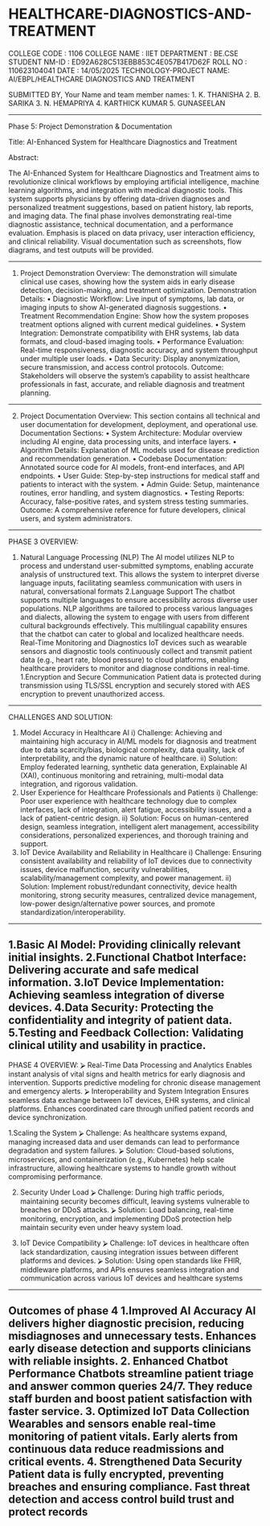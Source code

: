 # HEALTHCARE-DIAGNOSTICS-AND-TREATMENT
COLLEGE CODE     :  1106
COLLEGE NAME    : IIET
DEPARTMENT       : BE.CSE
STUDENT NM-ID  : ED92A628C513EBB853C4E057B417D62F
ROLL NO                : 110623104041
DATE                      : 14/05/2025
TECHNOLOGY-PROJECT NAME:
AI/EBPL/HEALTHCARE DIAGNOSTICS AND TREATMENT









SUBMITTED BY,
Your Name and team member names:
    1. K. THANISHA
    2. B. SARIKA
    3. N. HEMAPRIYA
    4. KARTHICK KUMAR
    5. GUNASEELAN  
                                                    
  -------------------------------------------------------------------------------------------------------------------
  
Phase 5: Project Demonstration & Documentation

Title: AI-Enhanced System for Healthcare Diagnostics and Treatment

Abstract: 

The AI-Enhanced System for Healthcare Diagnostics and Treatment aims to revolutionize clinical workflows by employing artificial intelligence, machine learning algorithms, and integration with medical diagnostic tools. This system supports physicians by offering data-driven diagnoses and personalized treatment suggestions, based on patient history, lab reports, and imaging data. The final phase involves demonstrating real-time diagnostic assistance, technical documentation, and a performance evaluation. Emphasis is placed on data privacy, user interaction efficiency, and clinical reliability. Visual documentation such as screenshots, flow diagrams, and test outputs will be provided.

------------------------------------------------------------------------------------------------------------------------

1. Project Demonstration
Overview: 
The demonstration will simulate clinical use cases, showing how the system aids in early disease detection, decision-making, and treatment optimization.
Demonstration Details:
•	Diagnostic Workflow: Live input of symptoms, lab data, or imaging inputs to show AI-generated diagnosis suggestions.
•	Treatment Recommendation Engine: Show how the system proposes treatment options aligned with current medical guidelines.
•	System Integration: Demonstrate compatibility with EHR systems, lab data formats, and cloud-based imaging tools.
•	Performance Evaluation: Real-time responsiveness, diagnostic accuracy, and system throughput under multiple user loads.
•	Data Security: Display anonymization, secure transmission, and access control protocols.
Outcome:
 Stakeholders will observe the system’s capability to assist healthcare professionals in fast, accurate, and reliable diagnosis and treatment planning.
---------------------------------------------------------------------------------------------------------------------------
2. Project Documentation
Overview:
 This section contains all technical and user documentation for development, deployment, and operational use.
Documentation Sections:
•	System Architecture: Modular overview including AI engine, data processing units, and interface layers.
•	Algorithm Details: Explanation of ML models used for disease prediction and recommendation generation.
•	Codebase Documentation: Annotated source code for AI models, front-end interfaces, and API endpoints.
•	User Guide: Step-by-step instructions for medical staff and patients to interact with the system.
•	Admin Guide: Setup, maintenance routines, error handling, and system diagnostics.
•	Testing Reports: Accuracy, false-positive rates, and system stress testing summaries.
Outcome: 
A comprehensive reference for future developers, clinical users, and system administrators.
---------------------------------------------------------------------------------------------------------------------------
PHASE 3 OVERVIEW:
1. Natural Language Processing (NLP)
The AI model utilizes NLP to process and understand user-submitted symptoms, enabling accurate analysis of unstructured text. This allows the system to interpret diverse language inputs, facilitating seamless communication with users in natural, conversational formats
2.Language Support
The chatbot supports multiple languages to ensure accessibility across diverse user populations. NLP algorithms are tailored to process various languages and dialects, allowing the system to engage with users from different cultural backgrounds effectively. This multilingual capability ensures that the chatbot can cater to global and localized healthcare needs.
Real-Time Monitoring and Diagnostics
IoT devices such as wearable sensors and diagnostic tools continuously collect and transmit patient data (e.g., heart rate, blood pressure) to cloud platforms, enabling healthcare providers to monitor and diagnose conditions in real-time.
1.Encryption and Secure Communication
Patient data is protected during transmission using TLS/SSL encryption and securely stored with AES encryption to prevent unauthorized access.
----------------------------------------------------------------------------------------------------------------------------
CHALLENGES AND SOLUTION:
1. Model Accuracy in Healthcare AI
i) Challenge: Achieving and maintaining high accuracy in AI/ML models for diagnosis and treatment due to data scarcity/bias, biological complexity, data quality, lack of interpretability, and the dynamic nature of healthcare.
ii) Solution: Employ federated learning, synthetic data generation, Explainable AI (XAI), continuous monitoring and retraining, multi-modal data integration, and rigorous validation.
2. User Experience for Healthcare Professionals and Patients
i) Challenge: Poor user experience with healthcare technology due to complex interfaces, lack of integration, alert fatigue, accessibility issues, and a lack of patient-centric design.
ii) Solution: Focus on human-centered design, seamless integration, intelligent alert management, accessibility considerations, personalized experiences, and thorough training and support.
3. IoT Device Availability and Reliability in Healthcare
i) Challenge: Ensuring consistent availability and reliability of IoT devices due to connectivity issues, device malfunction, security vulnerabilities, scalability/management complexity, and power management.
ii) Solution: Implement robust/redundant connectivity, device health monitoring, strong security measures, centralized device management, low-power design/alternative power sources, and promote standardization/interoperability.
-------------------------------------------------------------------------------------------------------------------
1.Basic AI Model: Providing clinically relevant initial insights. 
2.Functional Chatbot Interface: Delivering accurate and safe medical information. 
3.IoT Device Implementation: Achieving seamless integration of diverse devices. 
4.Data Security: Protecting the confidentiality and integrity of patient data. 
5.Testing and Feedback Collection: Validating clinical utility and usability in practice.
--------------------------------------------------------------------------------------------------------------------------------------------------------------------------------------------------------------------------------------------------------
PHASE 4 OVERVIEW:
⮚	Real-Time Data Processing and Analytics
Enables instant analysis of vital signs and health metrics for early diagnosis and intervention.
Supports predictive modeling for chronic disease management and emergency alerts.
⮚	Interoperability and System Integration
Ensures seamless data exchange between IoT devices, EHR systems, and clinical platforms.
Enhances coordinated care through unified patient records and device synchronization.

1.Scaling the System
⮚	Challenge: As healthcare systems expand, managing increased data and user demands can lead to performance degradation and system failures.
⮚	Solution: Cloud-based solutions, microservices, and containerization (e.g., Kubernetes) help scale infrastructure, allowing healthcare systems to handle growth without compromising performance.

2. Security Under Load
⮚	Challenge: During high traffic periods, maintaining security becomes difficult, leaving systems vulnerable to breaches or DDoS attacks.
⮚	Solution: Load balancing, real-time monitoring, encryption, and implementing DDoS protection help maintain security even under heavy system load.

3. IoT Device Compatibility
⮚	Challenge: IoT devices in healthcare often lack standardization, causing integration issues between different platforms and devices.
⮚	Solution: Using open standards like FHIR, middleware platforms, and APIs ensures seamless integration and communication across various IoT devices and healthcare systems
----------------------------------------------------------------------------------------------------------------------------
Outcomes of phase 4
1.Improved AI Accuracy
        AI delivers higher diagnostic precision, reducing misdiagnoses and unnecessary tests.
        Enhances early disease detection and supports clinicians with reliable insights.
2. Enhanced Chatbot Performance
         Chatbots streamline patient triage and answer common queries 24/7.
         They reduce staff burden and boost patient satisfaction with faster service.
3. Optimized IoT Data Collection
         Wearables and sensors enable real-time monitoring of patient vitals.
         Early alerts from continuous data reduce readmissions and critical events.
4. Strengthened Data Security
         Patient data is fully encrypted, preventing breaches and ensuring compliance.
         Fast threat detection and access control build trust and protect records
--------------------------------------------------------------------------------------------------------------------------------------------------------------------------------------------------------------------------------------------------------
